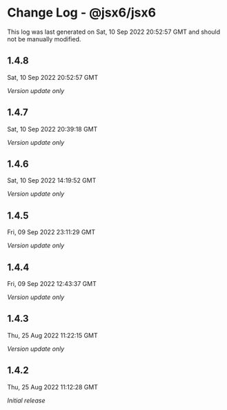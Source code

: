 # Change Log - @jsx6/jsx6

This log was last generated on Sat, 10 Sep 2022 20:52:57 GMT and should not be manually modified.

## 1.4.8
Sat, 10 Sep 2022 20:52:57 GMT

_Version update only_

## 1.4.7
Sat, 10 Sep 2022 20:39:18 GMT

_Version update only_

## 1.4.6
Sat, 10 Sep 2022 14:19:52 GMT

_Version update only_

## 1.4.5
Fri, 09 Sep 2022 23:11:29 GMT

_Version update only_

## 1.4.4
Fri, 09 Sep 2022 12:43:37 GMT

_Version update only_

## 1.4.3
Thu, 25 Aug 2022 11:22:15 GMT

_Version update only_

## 1.4.2
Thu, 25 Aug 2022 11:12:28 GMT

_Initial release_

